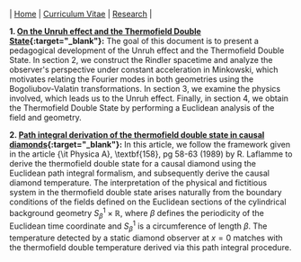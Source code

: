 | [Home](/index.md) | [Curriculum Vitae](/CurriculumVitae.md) | [Research](/Research.md) |

**1. [On the Unruh effect and the Thermofield Double State](https://arxiv.org/abs/2001.09869){:target="_blank"}:** The goal of this document is to present a pedagogical development of the Unruh effect and the Thermofield Double State. In section 2, we construct the Rindler spacetime and analyze the observer's perspective under constant acceleration in Minkowski, which motivates relating the Fourier modes in both geometries using the Bogoliubov-Valatin transformations. In section 3, we examine the physics involved, which leads us to the Unruh effect. Finally, in section 4, we obtain the Thermofield Double State by performing a Euclidean analysis of the field and geometry.

**2. [Path integral derivation of the thermofield double state in causal diamonds](https://arxiv.org/abs/2312.03541){:target="_blank"}:** In this article, we follow the framework given in the article {\it Physica A}, \textbf{158}, pg 58-63 (1989) by R. Laflamme to derive the thermofield double state for a causal diamond using the Euclidean path integral formalism, and subsequently derive the causal diamond temperature. The interpretation of the physical and fictitious system in the thermofield double state arises naturally from the boundary conditions of the fields defined on the Euclidean sections of the cylindrical background geometry $S^{1}_{\beta}\times \mathbb{R}$, where $\beta$ defines the periodicity of the Euclidean time coordinate and $S^{1}_{\beta}$ is a circumference of length $\beta$. The temperature detected by a static diamond observer at $x=0$ matches with the thermofield double temperature derived via this path integral procedure.
